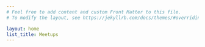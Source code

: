 ```yaml
---
# Feel free to add content and custom Front Matter to this file.
# To modify the layout, see https://jekyllrb.com/docs/themes/#overriding-theme-defaults

layout: home
list_title: Meetups
---
```


<center>
  <canvas id="glcanvas" width="500px" height="500px" tabindex="1"></canvas>
</center>

<script type="text/javascript" src="cables_sketches/pott/patch.js" async></script>


<script type="text/javascript">

    function showError(errId, errMsg)
    {
        // handle critical errors here if needed
    }

    function patchInitialized(patch)
    {
        // You can now access the patch object (patch), register variable watchers and so on
    }

    function patchFinishedLoading(patch)
    {
        // The patch is ready now, all assets have been loaded
    }

    document.addEventListener("CABLES.jsLoaded", function (event)
    {
        CABLES.patch = new CABLES.Patch({
            patch: CABLES.exportedPatch,
            "prefixAssetPath": "",
            "assetPath": "",
            "jsPath": "",
            "glCanvasId": "glcanvas",
            "glCanvasResizeToWindow": false,
            "onError": showError,
            "onPatchLoaded": patchInitialized,
            "onFinishedLoading": patchFinishedLoading,
            "canvas": {"alpha":true, "premultipliedAlpha":true } // make canvas transparent
        });
    });

    // disable rubberband effect on mobile devices
    document.getElementById('glcanvas').addEventListener('touchmove', (e)=>{ e.preventDefault(); }, false);
</script>
